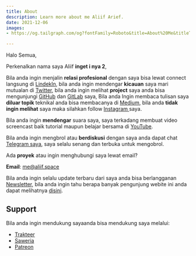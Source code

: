 ```yaml
---
title: About
description: Learn more about me Aliif Arief.
date: 2021-12-06
images:
- https://og.tailgraph.com/og?fontFamily=Roboto&title=About%20Me&titleTailwind=text-gray-800%20font-bold%20text-6xl&titleFontFamily=Inter&text=Learn%20more%20about%20me%20Aliif%20Arief%20&textTailwind=text-gray-700%20text-2xl%20mt-4&logoTailwind=h-8&bgTailwind=bg-white&footer=aliif.space&footerTailwind=text-teal-600&t=1654070936915&refresh=1

---
```

Halo Semua,

Perkenalkan nama saya Aliif **inget i nya 2**,

Bila anda ingin menjalin **relasi profesional** dengan saya bisa lewat connect langsung di [LindekIn](https://www.linkedin.com/in/aliif/ "Linkedin Aliif"), bila anda ingin mendengar **kicauan** saya mari mutualan di [Twitter](https://twitter.com/aliifarm "Twitter Aliif"), bila anda ingin melihat **project** saya anda bisa mengunjungi [GitHub](https://github.com/aliifam "GitHub Aliif") dan [GitLab](https://gitlab.com/aliifam "Aliif GitLab") saya, Bila anda Ingin membaca tulisan saya **diluar topik** teknikal anda bisa membacanya di [Medium](https://blog.aliif.space/ "Medium Aliif"), bila anda **tidak ingin melihat** saya maka silahkan follow [Instagram ](https://www.instagram.com/aliif.am/ "Instagram Aliif")saya.

Bila anda ingin **mendengar** suara saya, saya terkadang membuat video screencast baik tutorial maupun belajar bersama di [ YouTube](https://www.youtube.com/aliif "YouTube Aliif").

Bila anda ingin mengbrol atau **berdiskusi** dengan saya anda dapat chat[ Telegram saya](https://t.me/aliifam "Telegram Aliif"), saya selalu senang dan terbuka untuk mengobrol.

Ada **proyek** atau ingin menghubungi saya lewat email?

**Email**: [me@aliif.space](mailto:me@aliif.space)

Bila anda ingin selalu update terbaru dari saya anda bisa berlangganan [Newsletter](https://newsletter.aliif.space), bila anda ingin tahu berapa banyak pengunjung webite ini anda dapat melihatnya [disini](https://umami.aliif.space/share/C5b0DgXU/aliif.space).

## Support

Bila anda ingin mendukung sayaanda bisa mendukung saya melalui:

* [Trakteer](https://trakteer.id/aliifam/tip "Trakteer")
* [Saweria](https://saweria.co/aliif "saweria")
* [Patreon](https://www.patreon.com/aliif "Patreon")